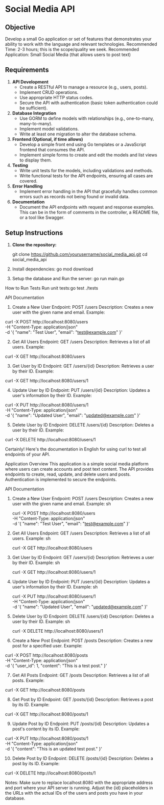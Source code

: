 # Social Media API

## Objective

Develop a small Go application or set of features that demonstrates your ability to work with the language and relevant technologies.
Recommended Time: 2-3 hours; this is the scope/quality we seek.
Recommended Application: Small Social Media (that allows users to post text)

## Requirements

1. **API Development**
   - Create a RESTful API to manage a resource (e.g., users, posts).
   - Implement CRUD operations.
   - Use appropriate HTTP status codes.
   - Secure the API with authentication (basic token authentication could be sufficient).
2. **Database Integration**
   - Use GORM to define models with relationships (e.g., one-to-many, many-to-many).
   - Implement model validations.
   - Write at least one migration to alter the database schema.
3. **Frontend (Optional, if time allows)**
   - Develop a simple front end using Go templates or a JavaScript frontend that consumes the API.
   - Implement simple forms to create and edit the models and list views to display them.
4. **Testing**
   - Write unit tests for the models, including validations and methods.
   - Write functional tests for the API endpoints, ensuring all cases are covered.
5. **Error Handling**
   - Implement error handling in the API that gracefully handles common errors such as records not being found or invalid data.
6. **Documentation**
   - Document the API endpoints with request and response examples. This can be in the form of comments in the controller, a README file, or a tool like Swagger.

## Setup Instructions

1. **Clone the repository:**

   git clone https://github.com/yourusername/social_media_api.git
   cd social_media_api

2. Install dependencies: go mod download

3. Setup the database and Run the server: go run main.go

How to Run Tests
Run unit tests:go test ./tests

API Documentation

1. Create a New User
   Endpoint: POST /users
   Description: Creates a new user with the given name and email.
   Example:

curl -X POST http://localhost:8080/users \
-H "Content-Type: application/json" \
-d '{
"name": "Test User",
"email": "test@example.com"
}'

2. Get All Users
   Endpoint: GET /users
   Description: Retrieves a list of all users.
   Example:

curl -X GET http://localhost:8080/users

3. Get User by ID
   Endpoint: GET /users/{id}
   Description: Retrieves a user by their ID.
   Example:

curl -X GET http://localhost:8080/users/1

4. Update User by ID
   Endpoint: PUT /users/{id}
   Description: Updates a user's information by their ID.
   Example:

curl -X PUT http://localhost:8080/users/1 \
-H "Content-Type: application/json" \
-d '{
"name": "Updated User",
"email": "updated@example.com"
}'

5. Delete User by ID
   Endpoint: DELETE /users/{id}
   Description: Deletes a user by their ID.
   Example:

curl -X DELETE http://localhost:8080/users/1

Certainly! Here's the documentation in English for using curl to test all endpoints of your API.

Application Overview
This application is a simple social media platform where users can create accounts and post text content. The API provides endpoints to create, read, update, and delete users and posts. Authentication is implemented to secure the endpoints.

API Documentation

1. Create a New User
   Endpoint: POST /users
   Description: Creates a new user with the given name and email.
   Example:
   sh

   curl -X POST http://localhost:8080/users \
   -H "Content-Type: application/json" \
   -d '{
   "name": "Test User",
   "email": "test@example.com"
   }'

2. Get All Users
   Endpoint: GET /users
   Description: Retrieves a list of all users.
   Example:
   sh

   curl -X GET http://localhost:8080/users

3. Get User by ID
   Endpoint: GET /users/{id}
   Description: Retrieves a user by their ID.
   Example:
   sh

   curl -X GET http://localhost:8080/users/1

4. Update User by ID
   Endpoint: PUT /users/{id}
   Description: Updates a user's information by their ID.
   Example:
   sh

   curl -X PUT http://localhost:8080/users/1 \
   -H "Content-Type: application/json" \
   -d '{
   "name": "Updated User",
   "email": "updated@example.com"
   }'

5. Delete User by ID
   Endpoint: DELETE /users/{id}
   Description: Deletes a user by their ID.
   Example:
   sh

   curl -X DELETE http://localhost:8080/users/1

6. Create a New Post
   Endpoint: POST /posts
   Description: Creates a new post for a specified user.
   Example:

curl -X POST http://localhost:8080/posts \
-H "Content-Type: application/json" \
-d '{
"user_id": 1,
"content": "This is a test post."
}'

7. Get All Posts
   Endpoint: GET /posts
   Description: Retrieves a list of all posts.
   Example:

curl -X GET http://localhost:8080/posts

8. Get Post by ID
   Endpoint: GET /posts/{id}
   Description: Retrieves a post by its ID.
   Example:

curl -X GET http://localhost:8080/posts/1

9. Update Post by ID
   Endpoint: PUT /posts/{id}
   Description: Updates a post's content by its ID.
   Example:

curl -X PUT http://localhost:8080/posts/1 \
-H "Content-Type: application/json" \
-d '{
"content": "This is an updated test post."
}'

10. Delete Post by ID
    Endpoint: DELETE /posts/{id}
    Description: Deletes a post by its ID.
    Example:

curl -X DELETE http://localhost:8080/posts/1

Notes:
Make sure to replace localhost:8080 with the appropriate address and port where your API server is running.
Adjust the {id} placeholders in the URLs with the actual IDs of the users and posts you have in your database.
